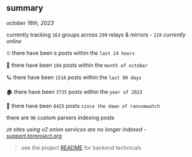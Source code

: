 
## summary
_october 16th, 2023_

currently tracking `163` groups across `299` relays & mirrors - _`119` currently online_

⏲ there have been `6` posts within the `last 24 hours`

🦈 there have been `184` posts within the `month of october`

🪐 there have been `1516` posts within the `last 90 days`

🏚 there have been `3735` posts within the `year of 2023`

🦕 there have been `8425` posts `since the dawn of ransomwatch`

there are `96` custom parsers indexing posts

_`20` sites using v2 onion services are no longer indexed - [support.torproject.org](https://support.torproject.org/onionservices/v2-deprecation/)_

> see the project [README](https://github.com/joshhighet/ransomwatch#ransomwatch--) for backend technicals
